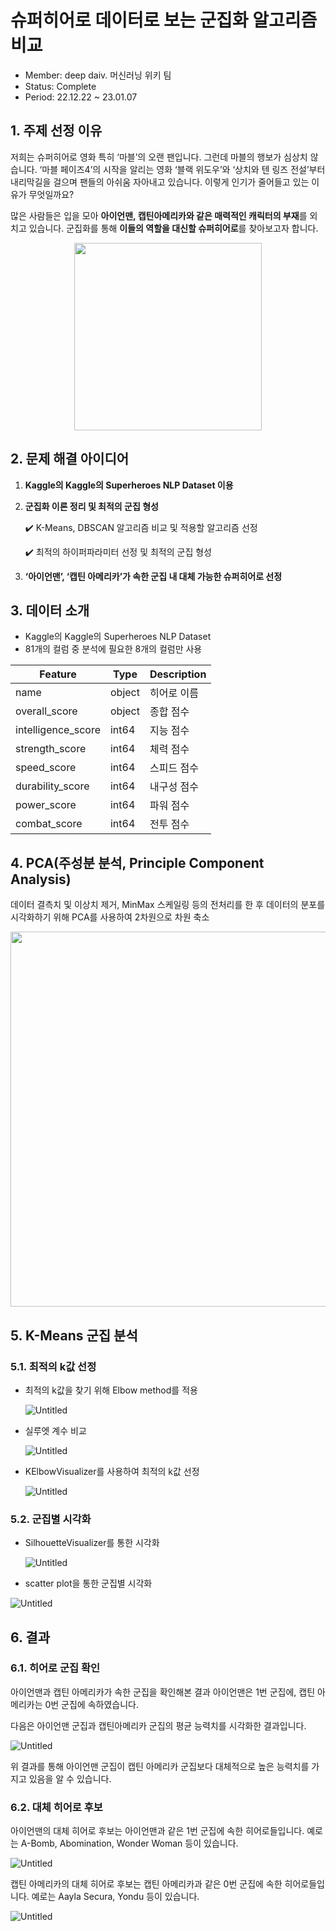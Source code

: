 # 슈퍼히어로 데이터로 보는 군집화 알고리즘 비교
- Member: deep daiv. 머신러닝 위키 팀
- Status: Complete
- Period: 22.12.22 ~ 23.01.07

## 1. 주제 선정 이유

저희는 슈퍼히어로 영화 특히 ‘마블’의 오랜 팬입니다. 그런데 마블의 행보가 심상치 않습니다. ‘마블 페이즈4’의 시작을 알리는 영화 ‘블랙 위도우’와 ‘상치와 텐 링즈 전설’부터 내리막길을 걸으며 팬들의 아쉬움 자아내고 있습니다. 이렇게 인기가 줄어들고 있는 이유가 무엇일까요?

많은 사람들은 입을 모아 **아이언맨, 캡틴아메리카와 같은 매력적인 캐릭터의 부재**를 외치고 있습니다. 군집화를 통해 **이들의 역할을 대신할 슈퍼히어로**를 찾아보고자 합니다.

<p align="center"><img src="https://user-images.githubusercontent.com/108817458/236495279-f05b5499-0a15-4e18-9253-825c85cd0b2f.jpeg" weight=600 height=300/></p>

## 2. 문제 해결 아이디어
1. **Kaggle의 Kaggle의 Superheroes NLP Dataset 이용**

2. **군집화 이론 정리 및 최적의 군집 형성**
    
    ✔️ K-Means, DBSCAN 알고리즘 비교 및 적용할 알고리즘 선정
    
    ✔️ 최적의 하이퍼파라미터 선정 및 최적의 군집 형성
    
3. **‘아이언맨’, ‘캡틴 아메리카’가 속한 군집 내 대체 가능한 슈퍼히어로 선정**

## 3. 데이터 소개
- Kaggle의 Kaggle의 Superheroes NLP Dataset
- 81개의 컬럼 중 분석에 필요한 8개의 컬럼만 사용

|Feature|Type|Description|
|------|---|---|
|name|object|히어로 이름|
|overall_score|object|종합 점수|
|intelligence_score|int64|지능 점수|
|strength_score|int64|체력 점수|
|speed_score|int64|스피드 점수|
|durability_score|int64|내구성 점수|
|power_score|int64|파워 점수|
|combat_score|int64|전투 점수|

## 4. PCA(주성분 분석, Principle Component Analysis)

데이터 결측치 및 이상치 제거, MinMax 스케일링 등의 전처리를 한 후 데이터의 분포를 시각화하기 위해 PCA를 사용하여 2차원으로 차원 축소

<p align="center"><img src="https://github.com/haLinnn/ML_Wiki/assets/108817458/d134d61c-6633-4c49-b720-aa7a6320a4ff" weight=800 height=600/></p>


## 5. K-Means 군집 분석

### 5.1. 최적의 k값 선정

- 최적의 k값을 찾기 위해 Elbow method를 적용

    ![Untitled](https://github.com/haLinnn/ML_Wiki/assets/108817458/243a5a25-dc6b-4438-a836-b0ffa6820285)
    
- 실루엣 계수 비교
    
    ![Untitled](https://s3-us-west-2.amazonaws.com/secure.notion-static.com/3b9de5ed-ac1e-42d1-aba2-1c5d05e1f1d6/Untitled.png)
    
- KElbowVisualizer를 사용하여 최적의 k값 선정
    
    ![Untitled](https://s3-us-west-2.amazonaws.com/secure.notion-static.com/cbf511f5-4d35-40e2-8521-b57156ca63fc/Untitled.png)
    

### 5.2. 군집별 시각화

- SilhouetteVisualizer를 통한 시각화
    
    ![Untitled](https://s3-us-west-2.amazonaws.com/secure.notion-static.com/a07fce9f-30cc-4c49-8b01-38e75f3cee4c/Untitled.png)
    
- scatter plot을 통한 군집별 시각화

![Untitled](https://s3-us-west-2.amazonaws.com/secure.notion-static.com/ccbc5540-3ff3-4ce6-a7c2-c59752df281c/Untitled.png)

## 6. 결과

### 6.1. 히어로 군집 확인

아이언맨과 캡틴 아메리카가 속한 군집을 확인해본 결과 아이언맨은 1번 군집에, 캡틴 아메리카는 0번 군집에 속하였습니다.

다음은 아이언맨 군집과 캡틴아메리카 군집의 평균 능력치를 시각화한 결과입니다.

![Untitled](https://s3-us-west-2.amazonaws.com/secure.notion-static.com/ca5a68a0-5fc2-439a-89c0-7deb3c1e89ac/Untitled.png)

위 결과를 통해 아이언맨 군집이 캡틴 아메리카 군집보다 대체적으로 높은 능력치를 가지고 있음을 알 수 있습니다.

### 6.2. 대체 히어로 후보

아이언맨의 대체 히어로 후보는 아이언맨과 같은 1번 군집에 속한 히어로들입니다. 예로는 A-Bomb, Abomination, Wonder Woman 등이 있습니다.

![Untitled](https://s3-us-west-2.amazonaws.com/secure.notion-static.com/f716f856-4429-4123-a85e-ee26673a3f7a/Untitled.png)

캡틴 아메리카의 대체 히어로 후보는 캡틴 아메리카과 같은 0번 군집에 속한 히어로들입니다. 예로는 Aayla Secura, Yondu 등이 있습니다.

![Untitled](https://s3-us-west-2.amazonaws.com/secure.notion-static.com/ff50cfeb-1982-4d49-b420-fbf45a5a4765/Untitled.png)














